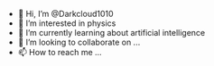 - 👋 Hi, I’m @Darkcloud1010
- 👀 I’m interested in physics
- 🌱 I’m currently learning about artificial intelligence
- 💞️ I’m looking to collaborate on ...
- 📫 How to reach me ...

<!---
Darkcloud1010/Darkcloud1010 is a ✨ special ✨ repository because its `README.md` (this file) appears on your GitHub profile.
You can click the Preview link to take a look at your changes.
--->

